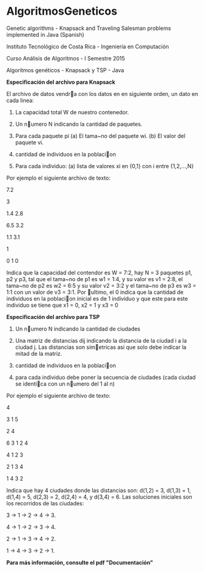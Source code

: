 # AlgoritmosGeneticos
Genetic algorithms - Knapsack and Traveling Salesman problems implemented in Java (Spanish)

Instituto Tecnológico de Costa Rica - Ingeniería en Computación

Curso Análisis de Algoritmos - I Semestre 2015

Algoritmos genéticos - Knapsack y TSP - Java

<b>Especificación del archivo para Knapsack</b>

El archivo de datos vendra con los datos en en siguiente orden, un dato en cada linea:

1. La capacidad total W de nuestro contenedor.

2. Un numero N indicando la cantidad de paquetes.

3. Para cada paquete pi
 (a) El tama~no del paquete wi.
 (b) El valor del paquete vi.

4. cantidad de individuos en la poblacion

5. Para cada individuo:
 (a) lista de valores xi en {0,1} con i entre {1,2,...,N}

Por ejemplo el siguiente archivo de texto:

7.2

3

1.4 2.8

6.5 3.2

1.1 3.1

1

0 1 0


Indica que la capacidad del contendor es W = 7:2, hay N = 3 paquetes p1, p2 y p3, tal que el tama~no de p1 es w1 = 1:4, y su valor es v1 = 2:8, el tama~no de p2 es w2 = 6:5 y su valor v2 = 3:2 y el tama~no de p3 es w3 = 1:1 con un valor de v3 = 3:1. Por ultimo, el 0 indica que la cantidad de individuos en la poblacion inicial es de 1 individuo y que este para este individuo se tiene que x1 = 0, x2 = 1 y x3 = 0

<b>Especificación del archivo para TSP</b>

1. Un numero N indicando la cantidad de ciudades

2. Una matriz de distancias dij indicando la distancia de la ciudad i a la ciudad j. Las distancias son simetricas asi que solo debe indicar la mitad de la matriz.

3. cantidad de individuos en la poblacion

4. para cada individuo debe poner la secuencia de ciudades (cada ciudad se identica con un numero del 1 al n)

Por ejemplo el siguiente archivo de texto:

4

3 1 5

2 4

6
3 1 2 4

4 1 2 3

2 1 3 4

1 4 3 2


Indica que hay 4 ciudades donde las distancias son: d(1,2) = 3, d(1,3) = 1, d(1,4) = 5, d(2,3) = 2, d(2,4) = 4, y d(3,4) = 6. Las soluciones iniciales son los recorridos de las ciudades:

3 → 1 → 2 → 4 → 3.

4 → 1 → 2 → 3 → 4.

2 → 1 → 3 → 4 → 2.

1 → 4 → 3 → 2 → 1.

<b>Para más información, consulte el pdf "Documentación"</b>
